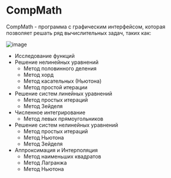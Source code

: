 # CompMath

CompMath - программа с графическим интерфейсом, которая позволяет решать ряд вычислительных задач, таких как:

![image](https://github.com/JKearnsl/CompMath/assets/76239707/7adfdb05-863b-4cdd-bb31-2070c09a21e7)


* Исследование функций
* Решение нелинейных уравнений
    * Метод половинного деления
    * Метод хорд
    * Метод касательных (Ньютона)
    * Метод простой итерации
* Решение систем линейных уравнений
    * Метод простых итераций
    * Метод Зейделя
* Численное интегрирование
    * Метод левых прямоугольников
* Решение систем нелинейных уравнений
    * Метод простых итераций
    * Метод Ньютона
    * Метод Зейделя
* Аппроксимация и Интерполяция
    * Метод наименьших квадратов
    * Метод Лагранжа
    * Метод Ньютона
